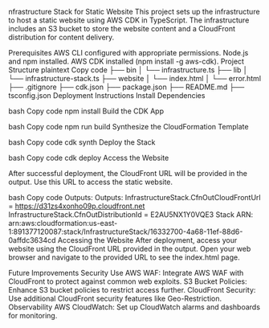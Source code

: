 nfrastructure Stack for Static Website
This project sets up the infrastructure to host a static website using AWS CDK in TypeScript. The infrastructure includes an S3 bucket to store the website content and a CloudFront distribution for content delivery.

Prerequisites
AWS CLI configured with appropriate permissions.
Node.js and npm installed.
AWS CDK installed (npm install -g aws-cdk).
Project Structure
plaintext
Copy code
├── bin
│   └── infrastructure.ts
├── lib
│   └── infrastructure-stack.ts
├── website
│   └── index.html
│   └── error.html
├── .gitignore
├── cdk.json
├── package.json
├── README.md
├── tsconfig.json
Deployment Instructions
Install Dependencies

bash
Copy code
npm install
Build the CDK App

bash
Copy code
npm run build
Synthesize the CloudFormation Template

bash
Copy code
cdk synth
Deploy the Stack

bash
Copy code
cdk deploy
Access the Website

After successful deployment, the CloudFront URL will be provided in the output. Use this URL to access the static website.

bash
Copy code
Outputs:
Outputs:
InfrastructureStack.CfnOutCloudFrontUrl = https://d31zs4xonho09p.cloudfront.net
InfrastructureStack.CfnOutDistributionId = E2AU5NX1Y0VQE3
Stack ARN:
arn:aws:cloudformation:us-east-1:891377120087:stack/InfrastructureStack/16332700-4a68-11ef-88d6-0affdc3634cd
Accessing the Website
After deployment, access your website using the CloudFront URL provided in the output. Open your web browser and navigate to the provided URL to see the index.html page.

Future Improvements
Security
Use AWS WAF: Integrate AWS WAF with CloudFront to protect against common web exploits.
S3 Bucket Policies: Enhance S3 bucket policies to restrict access further.
CloudFront Security: Use additional CloudFront security features like Geo-Restriction.
Observability
AWS CloudWatch: Set up CloudWatch alarms and dashboards for monitoring.
